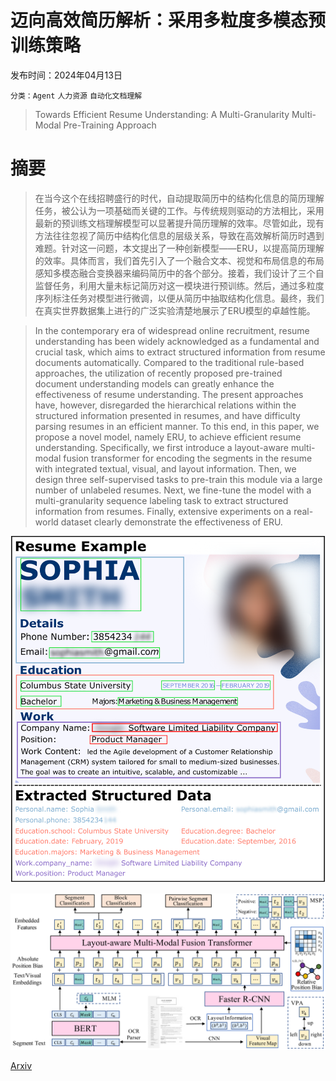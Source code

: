 # 迈向高效简历解析：采用多粒度多模态预训练策略

发布时间：2024年04月13日

`分类：Agent` `人力资源` `自动化文档理解`

> Towards Efficient Resume Understanding: A Multi-Granularity Multi-Modal Pre-Training Approach

# 摘要

> 在当今这个在线招聘盛行的时代，自动提取简历中的结构化信息的简历理解任务，被公认为一项基础而关键的工作。与传统规则驱动的方法相比，采用最新的预训练文档理解模型可以显著提升简历理解的效率。尽管如此，现有方法往往忽视了简历中结构化信息的层级关系，导致在高效解析简历时遇到难题。针对这一问题，本文提出了一种创新模型——ERU，以提高简历理解的效率。具体而言，我们首先引入了一个融合文本、视觉和布局信息的布局感知多模态融合变换器来编码简历中的各个部分。接着，我们设计了三个自监督任务，利用大量未标记简历对这一模块进行预训练。然后，通过多粒度序列标注任务对模型进行微调，以便从简历中抽取结构化信息。最终，我们在真实世界数据集上进行的广泛实验清楚地展示了ERU模型的卓越性能。

> In the contemporary era of widespread online recruitment, resume understanding has been widely acknowledged as a fundamental and crucial task, which aims to extract structured information from resume documents automatically. Compared to the traditional rule-based approaches, the utilization of recently proposed pre-trained document understanding models can greatly enhance the effectiveness of resume understanding. The present approaches have, however, disregarded the hierarchical relations within the structured information presented in resumes, and have difficulty parsing resumes in an efficient manner. To this end, in this paper, we propose a novel model, namely ERU, to achieve efficient resume understanding. Specifically, we first introduce a layout-aware multi-modal fusion transformer for encoding the segments in the resume with integrated textual, visual, and layout information. Then, we design three self-supervised tasks to pre-train this module via a large number of unlabeled resumes. Next, we fine-tune the model with a multi-granularity sequence labeling task to extract structured information from resumes. Finally, extensive experiments on a real-world dataset clearly demonstrate the effectiveness of ERU.

![迈向高效简历解析：采用多粒度多模态预训练策略](../../../paper_images/2404.13067/x1.png)

![迈向高效简历解析：采用多粒度多模态预训练策略](../../../paper_images/2404.13067/x2.png)

[Arxiv](https://arxiv.org/abs/2404.13067)